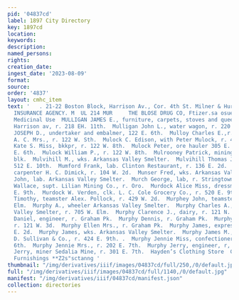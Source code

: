 ```yaml
---
pid: '04837cd'
label: 1897 City Directory
key: 1897cd
location: 
keywords: 
description: 
named_persons: 
rights: 
creation_date: 
ingest_date: '2023-08-09'
format: 
source: 
order: '4837'
layout: cmhc_item
text: '   . 21-22 Boston Block, Harrison Av., Cor. 4th St. Milner & Hurd, PIONEER
  INSURANCE AGENCY. M  UL 214 MUR     THE BLOSE DRUG CO, Ftizer.sa osuer Liquors for
  Medicinal Use  MULLIGAN JAMES E., furniture, carpets, stoves and queensware, 608
  Harrison av, r. 218 EH. 11th.  Mulligan John L., water wagon, r. 220 E. 11th.  MULLIGAN
  JOSEPH D., undertaker and embalmer, 122 E. 6th.  Mulloy Charles E.,r. 112 E. 10th.  Mulock
  A. C. Mrs., r. 122 W. Sth.  Mulock C. Edison, with Peter Mulock, r. 416 E. 12th.  Mulock
  Kate S. Miss, bkkpr, r. 122 W. 8th.  Mulock Peter, ore hauler 305 E. 7th, r. 502
  E. 6th.  Mulock William P., r. 122 W. 8th.  Mulrooney Patrick, mining, r. 23 Delaware
  blk.  Mulvihill M., wks. Arkansas Valley Smelter.  Mulvihill Thomas J., miner, r.
  512 E. 10th.  Mumford Frank, lab. Clinton Restaurant, r. 136 E. 2d.  Munsch Chris,
  carpenter H. C. Dimick, r. 104 W. 2d.  Munser Fred, wks. Arkansas Valley Smelter.  Muratte
  John, lab. Arkansas Valley Smelter.  Murch George, lab, r. Stringtown.  Murcray
  Wallace, supt. Lilian Mining Co., r. Oro.  Murdock Alice Miss, dressmkr, r. 520
  E. 9th.  Murdock W. Verden, clk. L. C. Cole Grocery Co., r. 520 E. 9th. ,  Murnan
  Timothy, teamster Alex. Pollock, r. 429 W. 2d.  Murphey John, teamster, r. 312 W.
  Elm.  Murphy A., wheeler Arkansas Valley Smelter.  Murphy Charles A., blksmith Arkansas
  Valley Smelter, r. 705 W. Elm.  Murphy Clarence J., dairy, r. 121 N. Toledo av.  Murphy
  Daniel, engineer, r. Graham Pk.  Murphy Dennis, r. Graham Pk.  Murphy Edward, miner,
  r. 121 W. 3d.  Murphy Ellen Mrs., r. Graham Pk.  Murphy James, expressman, r. 121
  E. 2d.  Murphy James, wks. Arkansas Valley Smelter.  Murphy James M., bookkpr. D.
  D. Sullivan & Co., r. 424 E. 9th. .  Murphy Jennie Miss, confectionery, 2224 E.
  6th.  Murphy Jennie Mrs., r. 202 E. 7th.  Murphy Jerry, engineer, r, Graham Pk.  Murphy
  Jerry, miner Sedalia Mine, r. 301 E. 7th.  Hayden’s Clothing Store  Clothing & Men’s
  Furnishings **Z2s"sctanng '
thumbnail: "/img/derivatives/iiif/images/04837cd/full/250,/0/default.jpg"
full: "/img/derivatives/iiif/images/04837cd/full/1140,/0/default.jpg"
manifest: "/img/derivatives/iiif/04837cd/manifest.json"
collection: directories
---
```


